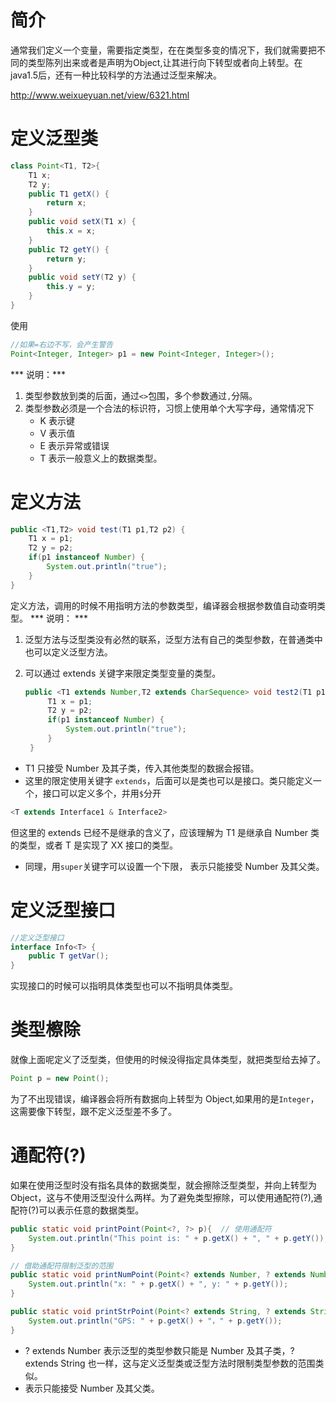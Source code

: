 # 简介
通常我们定义一个变量，需要指定类型，在在类型多变的情况下，我们就需要把不同的类型陈列出来或者是声明为Object,让其进行向下转型或者向上转型。在java1.5后，还有一种比较科学的方法通过泛型来解决。

http://www.weixueyuan.net/view/6321.html

# 定义泛型类
```java
class Point<T1, T2>{
    T1 x;
    T2 y;
    public T1 getX() {
        return x;
    }
    public void setX(T1 x) {
        this.x = x;
    }
    public T2 getY() {
        return y;
    }
    public void setY(T2 y) {
        this.y = y;
    }
}
```
使用
```java
//如果=右边不写，会产生警告
Point<Integer, Integer> p1 = new Point<Integer, Integer>();
```
***  说明：***

1. 类型参数放到类的后面，通过`<>`包围，多个参数通过`,`分隔。
2. 类型参数必须是一个合法的标识符，习惯上使用单个大写字母，通常情况下
	- K 表示键
	- V 表示值
	- E 表示异常或错误
	- T 表示一般意义上的数据类型。

# 定义方法
```java
public <T1,T2> void test(T1 p1,T2 p2) {
    T1 x = p1;
    T2 y = p2;
    if(p1 instanceof Number) {
    	System.out.println("true");
    }
}
```
定义方法，调用的时候不用指明方法的参数类型，编译器会根据参数值自动查明类型。
*** 说明： ***

1. 泛型方法与泛型类没有必然的联系，泛型方法有自己的类型参数，在普通类中也可以定义泛型方法。

2. 可以通过 extends 关键字来限定类型变量的类型。

   ```java
   public <T1 extends Number,T2 extends CharSequence> void test2(T1 p1,T2 p2) {
		T1 x = p1;
		T2 y = p2;
		if(p1 instanceof Number) {
			System.out.println("true");
		}
	}
   ```
- T1 只接受 Number 及其子类，传入其他类型的数据会报错。
- 这里的限定使用关键字 `extends`，后面可以是类也可以是接口。类只能定义一个，接口可以定义多个，并用`$`分开
```java
<T extends Interface1 & Interface2>
```
但这里的 extends 已经不是继承的含义了，应该理解为 T1 是继承自 Number 类的类型，或者 T 是实现了 XX 接口的类型。
- 同理，用`super`关键字可以设置一个下限，<T1 super Number> 表示只能接受 Number 及其父类。

   


# 定义泛型接口
```java
//定义泛型接口
interface Info<T> {
    public T getVar();
}
```
实现接口的时候可以指明具体类型也可以不指明具体类型。

# 类型檫除
就像上面呢定义了泛型类，但使用的时候没得指定具体类型，就把类型给去掉了。
```java
Point p = new Point();
```
为了不出现错误，编译器会将所有数据向上转型为 Object,如果用的是`Integer`，这需要像下转型，跟不定义泛型差不多了。

#  通配符(?)
如果在使用泛型时没有指名具体的数据类型，就会擦除泛型类型，并向上转型为 Object，这与不使用泛型没什么两样。为了避免类型擦除，可以使用通配符(?),通配符(?)可以表示任意的数据类型。
```java
public static void printPoint(Point<?, ?> p){  // 使用通配符
	System.out.println("This point is: " + p.getX() + ", " + p.getY());
}
```
```java
// 借助通配符限制泛型的范围
public static void printNumPoint(Point<? extends Number, ? extends Number> p){
	System.out.println("x: " + p.getX() + ", y: " + p.getY());
}

public static void printStrPoint(Point<? extends String, ? extends String> p){
	System.out.println("GPS: " + p.getX() + "，" + p.getY());
}
```
- ? extends Number 表示泛型的类型参数只能是 Number 及其子类，? extends String 也一样，这与定义泛型类或泛型方法时限制类型参数的范围类似。
- <? super Number> 表示只能接受 Number 及其父类。